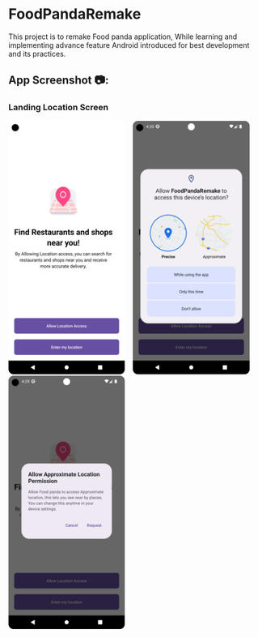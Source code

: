 # FoodPandaRemake
This project is to remake Food panda application, While learning and implementing advance feature Android introduced for best development and its practices.

## App Screenshot 📷:  

### Landing Location Screen

<img src="images/Landing_location_screen.png" alt="Landing location screen" height="500" />&nbsp;&nbsp;&nbsp;&nbsp;<img src="images/Location_permission.png" alt="location permission" height="500"/>&nbsp;&nbsp;&nbsp;&nbsp;<img src="images/Rationale_permission_dialog.png" alt="Rational permission dialog" height="500"/>

